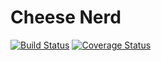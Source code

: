 # Cheese Nerd

[![Build Status](https://travis-ci.org/marcdel/cheese-nerd.svg?branch=master)](https://travis-ci.org/marcdel/cheese-nerd)
[![Coverage Status](https://coveralls.io/repos/github/marcdel/cheese-nerd/badge.svg?branch=master)](https://coveralls.io/github/marcdel/cheese-nerd?branch=master)
